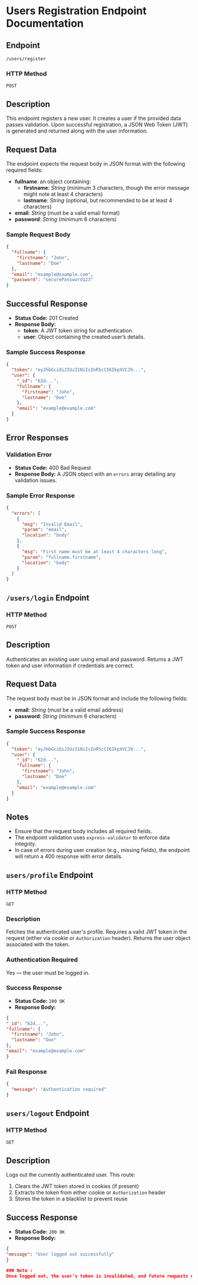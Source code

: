 # Users Registration Endpoint Documentation

## Endpoint
`/users/register`

### HTTP Method

`POST`

## Description
This endpoint registers a new user. It creates a user if the provided data passes validation. Upon successful registration, a JSON Web Token (JWT) is generated and returned along with the user information.

## Request Data
The endpoint expects the request body in JSON format with the following required fields:

- **fullname**: an object containing:
  - **firstname**: *String* (minimum 3 characters, though the error message might note at least 4 characters)
  - **lastname**: *String* (optional, but recommended to be at least 4 characters)
- **email**: *String* (must be a valid email format)
- **password**: *String* (minimum 6 characters)

### Sample Request Body
```json
{
  "fullname": {
    "firstname": "John",
    "lastname": "Doe"
  },
  "email": "example@example.com",
  "password": "securePassword123"
}
```

## Successful Response
- **Status Code:** 201 Created
- **Response Body:**
  - **token**: A JWT token string for authentication.
  - **user**: Object containing the created user’s details.

### Sample Success Response
```json
{
  "token": "eyJhbGciOiJIUzI1NiIsInR5cCI6IkpXVCJ9...",
  "user": {
    "_id": "62d...",
    "fullname": {
      "firstname": "John",
      "lastname": "Doe"
    },
    "email": "example@example.com"
  }
}
```

## Error Responses

### Validation Error
- **Status Code:** 400 Bad Request
- **Response Body:** A JSON object with an `errors` array detailing any validation issues.

### Sample Error Response
```json
{
  "errors": [
    {
      "msg": "Invalid Email",
      "param": "email",
      "location": "body"
    },
    {
      "msg": "First name must be at least 4 characters long",
      "param": "fullname.firstname",
      "location": "body"
    }
  ]
}
```


## `/users/login` Endpoint

### HTTP Method

`POST`

## Description

Authenticates an existing user using email and password. Returns a JWT token and user information if credentials are correct.


## Request Data
The request body must be in JSON format and include the following fields:

- **email**: *String* (must be a valid email address)
- **password**: *String* (minimum 6 characters)

### Sample Success Response
```json
{
  "token": "eyJhbGciOiJIUzI1NiIsInR5cCI6IkpXVCJ9...",
  "user": {
    "_id": "62d...",
    "fullname": {
      "firstname": "John",
      "lastname": "Doe"
    },
    "email": "example@example.com"
  }
}
```

## Notes
- Ensure that the request body includes all required fields.
- The endpoint validation uses `express-validator` to enforce data integrity.
- In case of errors during user creation (e.g., missing fields), the 
endpoint will return a 400 response with error details.



## `users/profile` Endpoint 

### HTTP Method
`GET`

### Description
Fetches the authenticated user's profile. Requires a valid JWT token in the request (either via cookie or `Authorization` header). Returns the user object associated with the token.

### Authentication Required
Yes — the user must be logged in.

### Success Response

- **Status Code:** `200 OK`
- **Response Body:**
```json
{
"_id": "62d...",
"fullname": {
  "firstname": "John",
  "lastname": "Doe"
},
"email": "example@example.com"
}

```


### Fail Response
```json
{
  "message": "Authentication required"
}
```

## `users/logout` Endpoint 

### HTTP Method
`GET`

## Description
Logs out the currently authenticated user. This route:
1. Clears the JWT token stored in cookies (if present)
2. Extracts the token from either cookie or `Authorization` header
3. Stores the token in a blacklist to prevent reuse

## Success Response

- **Status Code:** `200 OK`
- **Response Body:**
```json
{
"message": "User logged out successfully"
}

### Note :
Once logged out, the user’s token is invalidated, and future requests using that token will be rejected.